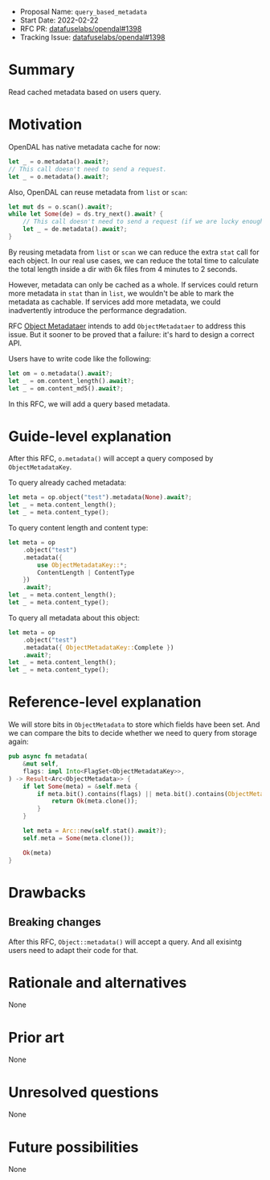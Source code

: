 - Proposal Name: `query_based_metadata`
- Start Date: 2022-02-22
- RFC PR: [datafuselabs/opendal#1398](https://github.com/datafuselabs/opendal/pull/1398)
- Tracking Issue: [datafuselabs/opendal#1398](https://github.com/datafuselabs/opendal/pull/1398)

# Summary

Read cached metadata based on users query.

# Motivation

OpenDAL has native metadata cache for now:

```rust
let _ = o.metadata().await?;
// This call doesn't need to send a request.
let _ = o.metadata().await?;
```

Also, OpenDAL can reuse metadata from `list` or `scan`:

```rust
let mut ds = o.scan().await?;
while let Some(de) = ds.try_next().await? {
    // This call doesn't need to send a request (if we are lucky enough).
    let _ = de.metadata().await?;
}
```

By reusing metadata from `list` or `scan` we can reduce the extra `stat` call for each object. In our real use cases, we can reduce the total time to calculate the total length inside a dir with 6k files from 4 minutes to 2 seconds.

However, metadata can only be cached as a whole. If services could return more metadata in `stat` than in `list`, we wouldn't be able to mark the metadata as cachable. If services add more metadata, we could inadvertently introduce the performance degradation.

RFC [Object Metadataer](./rfc_1391_object_metadataer) intends to add `ObjectMetadataer` to address this issue. But it sooner to be proved that a failure: it's hard to design a correct API.

Users have to write code like the following:

```rust
let om = o.metadata().await?;
let _ = om.content_length().await?;
let _ = om.content_md5().await?;
```

In this RFC, we will add a query based metadata.

# Guide-level explanation

After this RFC, `o.metadata()` will accept a query composed by `ObjectMetadataKey`.

To query already cached metadata:

```rust
let meta = op.object("test").metadata(None).await?;
let _ = meta.content_length();
let _ = meta.content_type();
```

To query content length and content type:

```rust
let meta = op
    .object("test")
    .metadata({
        use ObjectMetadataKey::*;
        ContentLength | ContentType
    })
    .await?;
let _ = meta.content_length();
let _ = meta.content_type();
```

To query all metadata about this object:

```rust
let meta = op
    .object("test")
    .metadata({ ObjectMetadataKey::Complete })
    .await?;
let _ = meta.content_length();
let _ = meta.content_type();
```

# Reference-level explanation

We will store bits in `ObjectMetadata` to store which fields have been set. And we can compare the bits to decide whether we need to query from storage again:

```rust
pub async fn metadata(
    &mut self,
    flags: impl Into<FlagSet<ObjectMetadataKey>>,
) -> Result<Arc<ObjectMetadata>> {
    if let Some(meta) = &self.meta {
        if meta.bit().contains(flags) || meta.bit().contains(ObjectMetadataKey::Complete) {
            return Ok(meta.clone());
        }
    }

    let meta = Arc::new(self.stat().await?);
    self.meta = Some(meta.clone());

    Ok(meta)
}
```

# Drawbacks

## Breaking changes

After this RFC, `Object::metadata()` will accept a query. And all exisintg users need to adapt their code for that.

# Rationale and alternatives

None

# Prior art

None

# Unresolved questions

None

# Future possibilities

None
